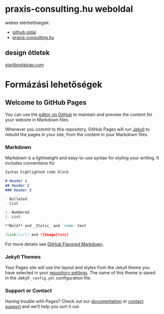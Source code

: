 # praxis-consulting.hu weboldal

webes elérhetőségek:
- [github oldal](https://pvojnisek.github.io/praxis-consulting.hu/)
- [praxis-consulting.hu](http://praxis-consulting.hu)

## design ötletek

[startbootstrap.com](https://startbootstrap.com/?showPro=false)

# Formázási lehetőségek

## Welcome to GitHub Pages

You can use the [editor on GitHub](https://github.com/pvojnisek/praxis-consulting.hu/edit/main/README.md) to maintain and preview the content for your website in Markdown files.

Whenever you commit to this repository, GitHub Pages will run [Jekyll](https://jekyllrb.com/) to rebuild the pages in your site, from the content in your Markdown files.

### Markdown

Markdown is a lightweight and easy-to-use syntax for styling your writing. It includes conventions for

```markdown
Syntax highlighted code block

# Header 1
## Header 2
### Header 3

- Bulleted
- List

1. Numbered
2. List

**Bold** and _Italic_ and `Code` text

[Link](url) and ![Image](src)
```

For more details see [GitHub Flavored Markdown](https://guides.github.com/features/mastering-markdown/).

### Jekyll Themes

Your Pages site will use the layout and styles from the Jekyll theme you have selected in your [repository settings](https://github.com/pvojnisek/praxis-consulting.hu/settings/pages). The name of this theme is saved in the Jekyll `_config.yml` configuration file.

### Support or Contact

Having trouble with Pages? Check out our [documentation](https://docs.github.com/categories/github-pages-basics/) or [contact support](https://support.github.com/contact) and we’ll help you sort it out.
